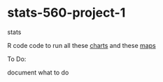 # stats-560-project-1
stats

R code
code to run all these [charts](charts) and these [maps](maps)

To Do:

document what to do
